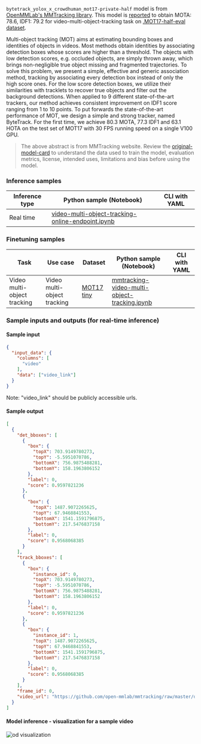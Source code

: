 `bytetrack_yolox_x_crowdhuman_mot17-private-half` model is from <a href="https://github.com/open-mmlab/mmtracking/tree/v0.14.0" target="_blank">OpenMMLab's MMTracking library</a>. This model is <a href="https://github.com/open-mmlab/mmtracking/blob/master/configs/mot/bytetrack/metafile.yml#L24" target="_blank">reported</a> to obtain MOTA: 78.6, IDF1: 79.2 for video-multi-object-tracking task on <a href="https://motchallenge.net/data/MOT17/" target="_blank">.MOT17-half-eval dataset</a>.

Multi-object tracking (MOT) aims at estimating bounding boxes and identities of objects in videos. Most methods obtain identities by associating detection boxes whose scores are higher than a threshold. The objects with low detection scores, e.g. occluded objects, are simply thrown away, which brings non-negligible true object missing and fragmented trajectories. To solve this problem, we present a simple, effective and generic association method, tracking by associating every detection box instead of only the high score ones. For the low score detection boxes, we utilize their similarities with tracklets to recover true objects and filter out the background detections. When applied to 9 different state-of-the-art trackers, our method achieves consistent improvement on IDF1 score ranging from 1 to 10 points. To put forwards the state-of-the-art performance of MOT, we design a simple and strong tracker, named ByteTrack. For the first time, we achieve 80.3 MOTA, 77.3 IDF1 and 63.1 HOTA on the test set of MOT17 with 30 FPS running speed on a single V100 GPU.

> The above abstract is from MMTracking website. Review the <a href="https://github.com/open-mmlab/mmtracking/tree/v0.14.0/configs/mot/bytetrack" target="_blank">original-model-card</a> to understand the data used to train the model, evaluation metrics, license, intended uses, limitations and bias before using the model.

### Inference samples

Inference type|Python sample (Notebook)|CLI with YAML
|--|--|--|
Real time|<a href="https://aka.ms/azureml-video-mutli-object-tracking-online-inference" target="_blank">video-multi-object-tracking-online-endpoint.ipynb</a>|

### Finetuning samples

Task|Use case|Dataset|Python sample (Notebook)|CLI with YAML
|---|--|--|--|--|
Video multi-object tracking|Video multi-object tracking|[MOT17 tiny](https://download.openmmlab.com/mmtracking/data/MOT17_tiny.zip)|<a href="https://aka.ms/azureml-video-multi-object-tracking-finetune" target="_blank">mmtracking-video-multi-object-tracking.ipynb</a>|


### Sample inputs and outputs (for real-time inference)

#### Sample input

```json
{
  "input_data": {
    "columns": [
      "video"
    ],
    "data": ["video_link"]
  }
}
```

Note: "video_link" should be publicly accessible urls.

#### Sample output

```json
[
  {
    "det_bboxes": [
      {
        "box": {
          "topX": 703.9149780273,
          "topY": -5.5951070786,
          "bottomX": 756.9875488281,
          "bottomY": 158.1963806152
        },
        "label": 0,
        "score": 0.9597821236
      },
      {
        "box": {
          "topX": 1487.9072265625,
          "topY": 67.9468841553,
          "bottomX": 1541.1591796875,
          "bottomY": 217.5476837158
        },
        "label": 0,
        "score": 0.9568068385
      }
    ],
    "track_bboxes": [
      {
        "box": {
          "instance_id": 0,
          "topX": 703.9149780273,
          "topY": -5.5951070786,
          "bottomX": 756.9875488281,
          "bottomY": 158.1963806152
        },
        "label": 0,
        "score": 0.9597821236
      },
      {
        "box": {
          "instance_id": 1,
          "topX": 1487.9072265625,
          "topY": 67.9468841553,
          "bottomX": 1541.1591796875,
          "bottomY": 217.5476837158
        },
        "label": 0,
        "score": 0.9568068385
      }
    ],
    "frame_id": 0,
    "video_url": "https://github.com/open-mmlab/mmtracking/raw/master/demo/demo.mp4"
  }
]
```


#### Model inference - visualization for a sample video

<img src="https://automlcesdkdataresources.blob.core.windows.net/finetuning-image-models/images/Model_Result_Visualizations(Do_not_delete)/plot_bytetrack_yolox_x_crowdhuman_mot17-private-half.gif" alt="od visualization">

